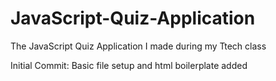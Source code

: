 # JavaScript-Quiz-Application
The JavaScript Quiz Application I made during my Ttech class

Initial Commit: Basic file setup and html boilerplate added
